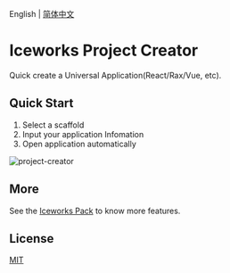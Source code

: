 English | [简体中文](./README.md)

# Iceworks Project Creator

Quick create a Universal Application(React/Rax/Vue, etc).

## Quick Start

1. Select a scaffold
2. Input your application Infomation
3. Open application automatically

![project-creator](https://img.alicdn.com/tfs/TB1hCMnJuT2gK0jSZFvXXXnFXXa-1378-874.gif)

## More

See the [Iceworks Pack](https://marketplace.visualstudio.com/items?itemName=iceworks-team.iceworks) to know more features.

## License

[MIT](https://github.com/ice-lab/iceworks/blob/master/LICENSE)
